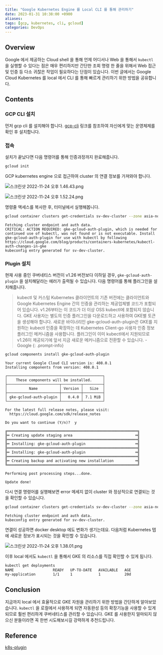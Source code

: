 ```yaml
---
title: "Google Kubernetes Engine 를 Local CLI 를 통해 관리하기"
date: 2023-01-31 10:38:00 +0900
aliases: 
tags: [gcp, kubernetes, cli, gcloud]
categories: DevOps
---
```


## Overview

Google 에서 제공하는 Cloud shell 을 통해 언제 어디서나 Web 을 통해서 `kubectl` 을 실행할 수 있다는 점은 매우 편리하지만 간단한 조회 명령 한 줄을 위해서 Web 접근 및 인증 등 다소 귀찮은 작업이 필요하다는 단점이 있습니다. 이번 글에서는 Google Cloud Kubernetes 를 local 에서 CLI 를 통해 빠르게 관리하기 위한 방법을 공유합니다.

## Contents

### GCP CLI 설치

먼저 gcp cli 를 설치해야 합니다. [gcp-cli](https://cloud.google.com/sdk/gcloud?hl=ko) 링크를 참조하여 자신에게 맞는 운영체제를 확인 후 설치합니다.

### 접속

설치가 끝났다면 다음 명령어를 통해 인증과정까지 완료해줍니다.

```bash
gcloud init
```

GCP kubernetes engine 으로 접근하여 cluster 의 연결 정보를 가져와야 합니다.

![스크린샷 2022-11-24 오후 1.46.43.png](/assets/img/GKE-connect.webp)

![스크린샷 2022-11-24 오후 1.52.24.png](/assets/img/gke-cluster-connect-2.webp)

명령줄 액세스를 복사한 후, 터미널에서 실행해봅니다.

```bash
gcloud container clusters get-credentials sv-dev-cluster --zone asia-northeast3-a --project {projectId}
```

```console
Fetching cluster endpoint and auth data.
CRITICAL: ACTION REQUIRED: gke-gcloud-auth-plugin, which is needed for continued use of kubectl, was not found or is not executable. Install gke-gcloud-auth-plugin for use with kubectl by following https://cloud.google.com/blog/products/containers-kubernetes/kubectl-auth-changes-in-gke
kubeconfig entry generated for sv-dev-cluster.
```

### Plugin 설치

현재 사용 중인 쿠버네티스 버전이 v1.26 버전보다 이하일 경우, `gke-gcloud-auth-plugin` 을 설치해달라는 에러가 출력될 수 있습니다. 다음 명령어를 통해 플러그인을 설치해줍니다.

> kubectl 및 커스텀 Kubernetes 클라이언트의 기존 버전에는 클라이언트와 Google Kubernetes Engine 간의 인증을 관리하는 제공업체별 코드가 포함되어 있습니다. v1.26부터는 이 코드가 더 이상 OSS kubectl에 포함되지 않습니다. GKE 사용자는 별도의 인증 플러그인을 다운로드하고 사용하여 GKE별 토큰을 생성해야 합니다. 새로운 바이너리인 gke-gcloud-auth-plugin은 GKE를 지원하는 kubectl 인증을 확장하는 데 Kubernetes Client-go 사용자 인증 정보 플러그인 메커니즘을 사용합니다. 플러그인이 이미 kubectl에서 지원되므로 v1.26이 제공되기에 앞서 지금 새로운 메커니즘으로 전환할 수 있습니다. - Google
{: .prompt-info}

```bash
gcloud components install gke-gcloud-auth-plugin
```

```console
Your current Google Cloud CLI version is: 408.0.1
Installing components from version: 408.0.1

┌────────────────────────────────────────────┐
│    These components will be installed.     │
├────────────────────────┬─────────┬─────────┤
│          Name          │ Version │   Size  │
├────────────────────────┼─────────┼─────────┤
│ gke-gcloud-auth-plugin │   0.4.0 │ 7.1 MiB │
└────────────────────────┴─────────┴─────────┘

For the latest full release notes, please visit:
  https://cloud.google.com/sdk/release_notes

Do you want to continue (Y/n)?  y

╔════════════════════════════════════════════════════════════╗
╠═ Creating update staging area                             ═╣
╠════════════════════════════════════════════════════════════╣
╠═ Installing: gke-gcloud-auth-plugin                       ═╣
╠════════════════════════════════════════════════════════════╣
╠═ Installing: gke-gcloud-auth-plugin                       ═╣
╠════════════════════════════════════════════════════════════╣
╠═ Creating backup and activating new installation          ═╣
╚════════════════════════════════════════════════════════════╝

Performing post processing steps...done.

Update done!
```

다시 연결 명령어를 실행해보면 error 메세지 없이 cluster 와 정상적으로 연결되는 것을 확인할 수 있습니다.

```bash
gcloud container clusters get-credentials sv-dev-cluster --zone asia-northeast3-a --project {projectId}
```

```console
Fetching cluster endpoint and auth data.
kubeconfig entry generated for sv-dev-cluster.
```

연결이 성공하면 docker desktop 에도 변화가 생기는데요. 다음처럼 Kubernetes 탭에 새로운 정보가 표시되는 것을 확인할 수 있습니다.

![스크린샷 2022-11-24 오후 1.38.01.png](/assets/img/gke-cluster-connect-3.webp)

이후 local 에서도 `kubectl` 을 통해서 GKE 의 리소스를 직접 확인할 수 있게 됩니다.

```bash
kubectl get deployments
NAME                  READY   UP-TO-DATE   AVAILABLE   AGE
my-application        1/1     1            1           20d
```

## Conclusion

지금까지 local 에서 효율적으로 GKE 자원을 관리하기 위한 방법을 간단하게 알아보았습니다. `kubectl` 을 로컬에서 사용하게 되면 자동완성 등의 확장기능을 사용할 수 있게 되므로 훨씬 편리하게 쿠버네티스를 관리할 수 있습니다. GKE 를 사용한지 얼마되지 않으신 분들이라면 꼭 한번 시도해보시길 강력하게 추천드립니다.

## Reference

[k8s-plugin](https://cloud.google.com/blog/products/containers-kubernetes/kubectl-auth-changes-in-gke?hl=en)
